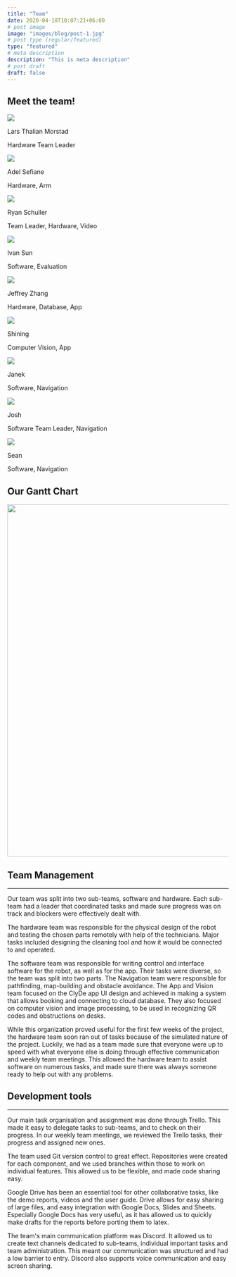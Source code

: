 ```yaml
---
title: "Team"
date: 2020-04-18T10:07:21+06:00
# post image
image: "images/blog/post-1.jpg"
# post type (regular/featured)
type: "featured"
# meta description
description: "This is meta description"
# post draft
draft: false
---
```


## Meet the team!

<div class="team-member">
	<img src="../media/team-images/lars.jpg" class="member-image">
	<div class="member-description">
		<p class="member-name">Lars Thalian Morstad</p>
		<p class="member-role">Hardware Team Leader</p>
	</div>
</div>

<div class="team-member">
	<img src="../media/team-images/Adel.jpg" class="member-image">
	<div class="member-description">
		<p class="member-name">Adel Sefiane</p>
		<p class="member-role">Hardware, Arm</p>
	</div>
</div>

<div class="team-member">
	<img src="../media/team-images/ryan.png" class="member-image">
	<div class="member-description">
		<p class="member-name">Ryan Schuller</p>
		<p class="member-role">Team Leader, Hardware, Video</p>
	</div>
</div>

<div class="team-member">
	<img src="../media/team-images/Ivan-Sun.jpeg" class="member-image">
	<div class="member-description">
		<p class="member-name">Ivan Sun</p>
		<p class="member-role">Software, Evaluation</p>
	</div>
</div>

<div class="team-member">
	<img src="../media/team-images/jeffrey.jpg" class="member-image">
	<div class="member-description">
		<p class="member-name">Jeffrey Zhang</p>
		<p class="member-role">Hardware, Database, App</p>
	</div>
</div>

<div class="team-member">
	<img src="../media/team-images/Shining.jpg" class="member-image">
	<div class="member-description">
		<p class="member-name">Shining</p>
		<p class="member-role">Computer Vision, App</p>
	</div>
</div>

<div class="team-member">
	<img src="../media/team-images/picture_janek.png" class="member-image">
	<div class="member-description">
		<p class="member-name">Janek</p>
		<p class="member-role">Software, Navigation</p>
	</div>
</div>

<div class="team-member">
    <img src="../media/team-images/josh.png" class="member-image">
    <div class="member-description">
        <p class="member-name">Josh</p>
        <p class="member-role">Software Team Leader, Navigation</p>
    </div>
</div>

<div class="team-member">
    <img src="../media/team-images/sean.png" class="member-image">
    <div class="member-description">
        <p class="member-name">Sean</p>
        <p class="member-role">Software, Navigation</p>
    </div>
</div>

<!-- Add yourself here -->

## Our Gantt Chart
<center><img src="../media/SDP Gantt Chart.png" height="800"/></center>

## Team Management

---

Our team was split into two sub-teams, software and hardware. Each sub-team had a leader that coordinated tasks and made sure progress was on track and blockers were effectively dealt with.

The hardware team was responsible for the physical design of the robot and testing the chosen parts remotely with help of the technicians. Major tasks included designing the cleaning tool and how it would be connected to and operated.

The software team was responsible for writing control and interface software for the robot, as well as for the app. Their tasks were diverse, so the team was split into two parts. The Navigation team were responsible for pathfinding, map-building and obstacle avoidance. The App and Vision team focused on the ClyDe app UI design and achieved in making a system that allows booking and connecting to cloud database. They also focused on computer vision and image processing, to be used in recognizing QR codes and obstructions on desks.

While this organization proved useful for the first few weeks of the project, the hardware team soon ran out of tasks because of the simulated nature of the project. Luckily, we had as a team made sure that everyone were up to speed with what everyone else is doing through effective communication and weekly team meetings. This allowed the hardware team to assist software on numerous tasks, and made sure there was always someone ready to help out with any problems.



## Development tools

---

Our main task organisation and assignment was done through Trello. This made it easy to delegate tasks to sub-teams, and to check on their progress. In our weekly team meetings, we reviewed the Trello tasks, their progress and assigned new ones.

The team used Git version control to great effect. Repositories were created for each component, and we used branches within those to work on individual features. This allowed us to be flexible, and made code sharing easy.

Google Drive has been an essential tool for other collaborative tasks, like the demo reports, videos and the user guide. Drive allows for easy sharing of large files, and easy integration with Google Docs, Slides and Sheets. Especially Google Docs has very useful, as it has allowed us to quickly make drafts for the reports before porting them to latex.

The team's main communication platform was Discord. It allowed us to create text channels dedicated to sub-teams, individual important tasks and team administration. This meant our communication was structured and had a low barrier to entry. Discord also supports voice communication and easy screen sharing.
